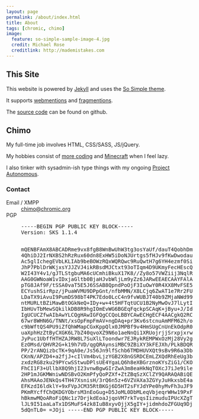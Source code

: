 ```yaml
---
layout: page
permalink: /about/index.html
title: About
tags: [chromic, chimo]
image:
  feature: so-simple-sample-image-4.jpg
  credit: Michael Rose
  creditlink: http://mademistakes.com
---
```


## This Site

This website is powered by [Jekyll](http://jekyllrb.com) and uses the [So Simple theme](https://github.com/mmistakes/so-simple-theme).

It supports [webmentions](http://indiewebcamp.com/webmention) and [fragmentions](http://indiewebcamp.com/fragmention).

The [source code](https://github.com/chimo/chromic.org) can be found on github.

## Chimo

My full-time job involves HTML, CSS/SASS, JS/jQuery.

My hobbies consist of [more coding](http://code.chromic.org) and [Minecraft](http://minecraft.com) when I feel lazy.

I also tinker with sysadmin-ish type things with my ongoing [Project Autonomous](/blog/project-autonomous#cont).

### Contact

<dl>
  <dt>Email / XMPP</dt>
  <dd><a href="mailto:chimo@chromic.org">chimo@chromic.org</a></dd>
  <dt>PGP</dt>
  <dd><pre>-----BEGIN PGP PUBLIC KEY BLOCK-----
Version: SKS 1.1.4

mQENBFAmX8ABCADRme9vx8fgB8WnBwUhW3tg3osYaUf/dauT4QobhDmwReS/I1bWC0bKDZZ7
4QhiDJ2IrNXBS2hRzRux60dn8ExHW5iDoNJUrtgs5fHJv9fKwDwodauUhQ6nzs/KLxv8LLoC
Ac5glIchegEVbLKLIAb9beBOWzRQxWQRQwc9RuQwtH7g6YH4ezmf0Si87T53CrxCZpyCfUKl
JhP7PblDrWKjxsYJJZVJ4ikRBsdMJCtxt93oTIqm4D9UKmyFecHEscQrAUv7DF5QhZ1SxLEN
W2I43Y4v1/gJTLStgbuMA6cUCmhiBkuX17K8//Zy8o57VWZiij3NqlRfg7db4pITnYVdABEB
AAG0GWNoaW1vIDxjaGltb0BjaHJvbWljLm9yZz6JARwEEAECAAYFAlA6rY0ACgkQsiMQfTe/
pTG8JAf9F/tSSA0vaT5E5J6SSAB8QpndPoOjF3IuOwY0R4XX8MvFSE5Arf5f3Klu3f54I8HA
ECYushSirRpz/jPuaWVMU9DPpGnt/nfbMMN/X8LCjq6ZwAT1e7Rr2FUEiDH64eFdmls3j5AE
LDaTX9iAvuI9PumDS98bT4PK7Edo0LcC4n9fvWUBJT40b9ZMjaNWd99jnGNar2Ct41evN4ec
ntMURLtBZiMawBtOGkNeQ+IDy+w+4t5HFTqtUCU1B2NyMwOvJ7lLytIhKX5zM68Pa0WwUm6H
IbHUvTbMewSQkilkDB8R9hgIOmEvWG6BGEqFqckpSCAqK+jByu+J/IdS71i2BYkBOAQTAQIA
IgUCUCZfwAIbAwYLCQgHAwIGFQgCCQoLBBYCAwECHgECF4AACgkQ2RCzhMfjtezXoAf8CJF9
67wr8WHN6G/TNNt/xsOpFmpFmAV+ngDAq+pr3Kv6stcnuAmMFM62h/opCFKoA91YfzXYFA+V
c9bWftQS4PU9iZfQhWMapCGxKppQlx0JMPBf9v4HmSUgCnUnEkOdpR08x/+0eDuWutbZ1d2Y
uaXphHzZtByCXGK6L7bZ40qvoXZ9N6o1aeNnQi1XRUojrjjSrxpjxrwoedsYVwIiNYwzf+2k
JyPuc1UbffHTHZAJRW8L7SuXlLToondwr7EJRykREMPWxOzMj28Vy2geZxoMvHF9+73Vw5KW
EzOMsd/QHVR2G+k19h7VD/qgQRAynsiMBC9ZBiXY3kFEJXh/PLkBDQRQJl/AAQgAsd+fTXyT
PP/2rANQizbcTK+9qA0e/Js56Jn9lfSchb6TMDHUVXQt9sBv9R6a3DbPxLHix2pevtMWzS4M
CKnN/APZD4+a2fjJ+cIlVm4bvLjzYGB2X8nGSRDCEmLZXQdRhEeUg3bcCZTF1kVmzstugBm+
zxdzRG8zku29PYcwSStwuDPlsUE4YgaLQ6h8eXBGrznoKYsZiG1/CKOq8om0ERDKYqdk+4K2
FhCI1F3+UllbX8Q9hjI23vnwBgwGIrZwA3m8eaHkNqTOXcJ7iJe9ilea1QTUNrZlTTyYzvHw
2HP1mJGKMWniwNDSBvO2KmPfyQoPZXf+ZtZBqSzXClZY9QARAQABiQEfBBgBAgAJBQJQJl/A
AhsMAAoJENkQs4TH47XsnisH/3rQ6n5z+6VZVAXa3ZGYyJuHkxsbE4az8AM/rnMQgEC63pXd
EFKzdI6ldklY+9xFVpJCM35RtBKGj6D5HT2sFYJdYPe0hyMvFh3uJF91235zgVaIO5d3IbIx
PKmRYcffChQKDGYObrsM3nEoGug+D5JoML0DbMLeqVbjeqrWHw19PxFMIlWCtkw62qfYJRdV
hBkmwMQoARoFiQNc1z7DrjkdEoaJjqoVM7rkTvqsIizmuduIPUcXZgTedOLrS5olV6ql2mi6
lJL9I51aaLaTx1DSMuFS4zk8IuB8xyvOjjX5gIY+jidmhdoZFGUq9Djj5bMtESHr9i4Poq+S
5dQnTL0=
=JOji
-----END PGP PUBLIC KEY BLOCK-----</pre></dd>
</dl>

